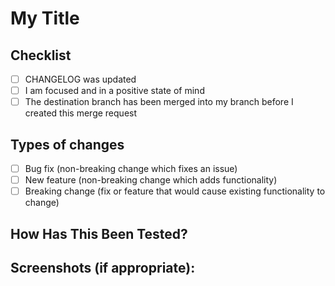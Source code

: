 # My Title
<!--- Provide a general summary of your changes in the Title above -->

## Checklist
<!--- Put an `x` in all the boxes that apply: -->
- [ ] CHANGELOG was updated
- [ ] I am focused and in a positive state of mind
- [ ] The destination branch has been merged into my branch before I created this merge request

## Types of changes
<!--- What types of changes does your code introduce? Put an `x` in all the boxes that apply: -->
- [ ] Bug fix (non-breaking change which fixes an issue)
- [ ] New feature (non-breaking change which adds functionality)
- [ ] Breaking change (fix or feature that would cause existing functionality to change)

## How Has This Been Tested?
<!--- Please describe in detail how you tested your changes. -->
<!--- Include details of your testing environment, and the tests you ran to -->
<!--- see how your change affects other areas of the code, etc. -->

## Screenshots (if appropriate):
